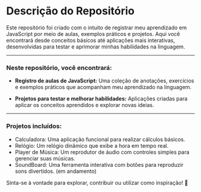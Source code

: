 # Descrição do Repositório

Este repositório foi criado com o intuito de registrar meu aprendizado em JavaScript por meio de aulas, exemplos práticos e projetos. Aqui você encontrará desde conceitos básicos até aplicações mais interativas, desenvolvidas para testar e aprimorar minhas habilidades na linguagem.

---

### Neste repositório, você encontrará:

* **Registro de aulas de JavaScript:** Uma coleção de anotações, exercícios e exemplos práticos que acompanham meu aprendizado na linguagem.

* **Projetos para testar e melhorar habilidades:** Aplicações criadas para aplicar os conceitos aprendidos e explorar novas ideias.

---

### Projetos incluídos:

* Calculadora: Uma aplicação funcional para realizar cálculos básicos.
* Relógio: Um relógio dinâmico que exibe a hora em tempo real.
* Player de Música: Um reprodutor de áudio com controles simples para gerenciar suas músicas.
* SoundBoard: Uma ferramenta interativa com botões para reproduzir sons divertidos. (em andamento)


Sinta-se à vontade para explorar, contribuir ou utilizar como inspiração! 🚀

